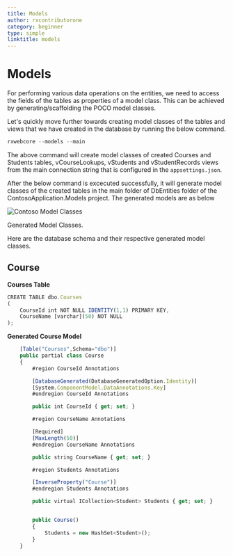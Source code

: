 ```yaml
---
title: Models
author: rxcontributorone
category: beginner
type: simple
linktitle: models
---
```


# Models
For performing various data operations on the entities, we need to access the fields of the tables as properties of a model class. This can be achieved by generating/scaffolding the POCO model classes. 

Let's quickly move further towards creating model classes of the tables and views that we have created in the database by running the below command. 

`````js
rxwebcore --models --main
`````
The above command will create model classes of created Courses and Students tables, vCourseLookups, vStudents and vStudentRecords views from the main connection string that is configured in the `appsettings.json`. 

After the below command is excecuted successfully, it will generate model classes of the created tables in the main folder of DbEntities folder of the ContosoApplication.Models project. The generated models are as below 

![Contoso Model Classes](Images/contoso-models.PNG)

<p class="image-description">Generated Model Classes.</p>

Here are the database schema and their respective generated model classes.

## Course

**Courses Table**

````js
CREATE TABLE dbo.Courses  
(  
    CourseId int NOT NULL IDENTITY(1,1) PRIMARY KEY,
    CourseName [varchar](50) NOT NULL
);
````

**Generated Course Model**

````js
    [Table("Courses",Schema="dbo")]
    public partial class Course
    {
		#region CourseId Annotations

        [DatabaseGenerated(DatabaseGeneratedOption.Identity)]
        [System.ComponentModel.DataAnnotations.Key]
		#endregion CourseId Annotations

        public int CourseId { get; set; }

		#region CourseName Annotations

        [Required]
        [MaxLength(50)]
		#endregion CourseName Annotations

        public string CourseName { get; set; }

		#region Students Annotations

        [InverseProperty("Course")]
		#endregion Students Annotations

        public virtual ICollection<Student> Students { get; set; }


        public Course()
        {
			Students = new HashSet<Student>();
        }
	}
````

